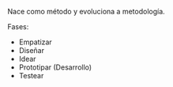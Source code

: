 Nace como método y evoluciona a metodología.

Fases:
- Empatizar
- Diseñar
- Idear
- Prototipar (Desarrollo)
- Testear
